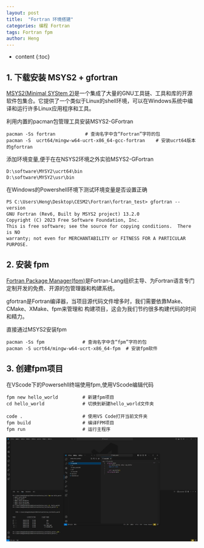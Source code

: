 ```yaml
---
layout: post
title:  "Fortran 环境搭建"
categories: 编程 Fortran
tags: Fortran fpm
author: Heng
---
```


* content
{:toc}


## 1. 下载安装 MSYS2 + gfortran
[MSYS2(Minimal SYStem 2)](https://www.msys2.org/)是一个集成了大量的GNU工具链、工具和库的开源软件包集合。它提供了一个类似于Linux的shell环境，可以在Windows系统中编译和运行许多Linux应用程序和工具。

利用内置的pacman包管理工具安装MSYS2-GFortran
```
pacman -Ss fortran           # 查询名字中含“Fortran”字符的包
pacman -S  ucrt64/mingw-w64-ucrt-x86_64-gcc-fortran    # 安装ucrt64版本的gfortran
```

添加环境变量,便于在在NSYS2环境之外实验MSYS2-GFortran
```
D:\software\MYSY2\ucrt64\bin
D:\software\MYSY2\usr\bin
```

在Windows的Powershell环境下测试环境变量是否设置正确
```
PS C:\Users\Heng\Desktop\CESM2\Fortran\fortran_test> gfortran --version
GNU Fortran (Rev6, Built by MSYS2 project) 13.2.0
Copyright (C) 2023 Free Software Foundation, Inc.
This is free software; see the source for copying conditions.  There is NO 
warranty; not even for MERCHANTABILITY or FITNESS FOR A PARTICULAR PURPOSE.
```

## 2. 安装 fpm
[Fortran Package Manager(fpm)](https://github.com/fortran-lang/fpm)是Fortran-Lang组织主导、为Fortran语言专门定制开发的免费、开源的包管理器和构建系统。

gfortran是Fortran编译器，当项目源代码文件增多时，我们需要依靠Make、CMake、XMake、fpm来管理和 构建项目，这会为我们节约很多构建代码的时间和精力。

直接通过MSYS2安装fpm
```
pacman -Ss fpm              # 查询名字中含“fpm”字符的包
pacman -S ucrt64/mingw-w64-ucrt-x86_64-fpm  # 安装fpm软件

```

## 3. 创建fpm项目
在VScode下的Powersehll终端使用fpm,使用VScode编辑代码
```
fpm new hello_world         # 新建fpm项目
cd hello_world              # 切换到新建hello_world文件夹

code .                      # 使用VS Code打开当前文件夹
fpm build                   # 编译FPM项目
fpm run                     # 运行主程序
```
![VScode+fpm](/_posts/fpm_VScode.jpg)





